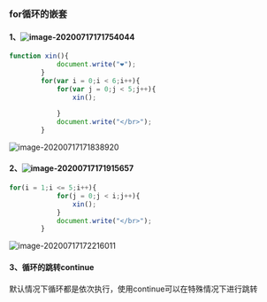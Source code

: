 ### for循环的嵌套

#### 1、![image-20200717171754044](C:\Users\l\AppData\Roaming\Typora\typora-user-images\image-20200717171754044.png)

```javascript
function xin(){
            document.write("❤");
        }
        for(var i = 0;i < 6;i++){
            for(var j = 0;j < 5;j++){
                xin();
                
            }
            document.write("</br>");
        }
```

![image-20200717171838920](C:\Users\l\AppData\Roaming\Typora\typora-user-images\image-20200717171838920.png)

#### 2、![image-20200717171915657](C:\Users\l\AppData\Roaming\Typora\typora-user-images\image-20200717171915657.png)

```JavaScript
for(i = 1;i <= 5;i++){
            for(j = 0;j < i;j++){
                xin();
            }
            document.write("</br>");
        }
```

![image-20200717172216011](C:\Users\l\AppData\Roaming\Typora\typora-user-images\image-20200717172216011.png)

#### 3、循环的跳转continue

默认情况下循环都是依次执行，使用continue可以在特殊情况下进行跳转

